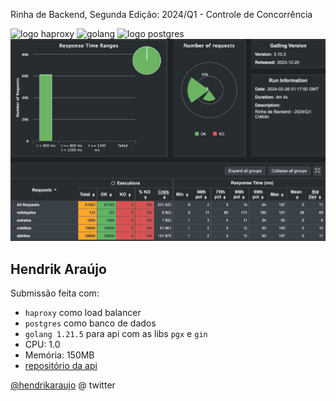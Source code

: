 Rinha de Backend, Segunda Edição: 2024/Q1 - Controle de Concorrência


<img src="https://upload.wikimedia.org/wikipedia/commons/a/ab/Haproxy-logo.png" alt="logo haproxy" width="300" height="auto">
<img src="https://upload.wikimedia.org/wikipedia/commons/0/05/Go_Logo_Blue.svg" alt="golang" width="200" height="auto">
<img src="https://upload.wikimedia.org/wikipedia/commons/2/29/Postgresql_elephant.svg" alt="logo postgres" width="200" height="auto">
<img src="https://github.com/hhendrikk/rinha-backend-2024-golang/blob/main/gatling.png?raw=true" alt="gatling" height="auto">


## Hendrik Araújo
Submissão feita com:
- `haproxy` como load balancer
- `postgres` como banco de dados
- `golang 1.21.5` para api com as libs `pgx` e `gin`
- CPU: 1.0
- Memória: 150MB
- [repositório da api](https://github.com/hhendrikk/rinha-backend-2024-golang)

[@hendrikaraujo](https://twitter.com/hendrikaraujo) @ twitter
